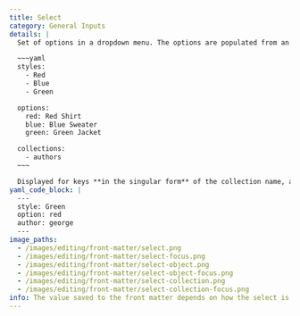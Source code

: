 ```yaml
---
title: Select
category: General Inputs
details: |
  Set of options in a dropdown menu. The options are populated from an array or object in `_config.yml`, or with [Collection](/editing/collections/) items:

  ~~~yaml
  styles:
    - Red
    - Blue
    - Green

  options:
    red: Red Shirt
    blue: Blue Sweater
    green: Green Jacket

  collections:
    - authors
  ~~~

  Displayed for keys **in the singular form** of the collection name, array or object set in `_config.yml`.
yaml_code_block: |
  ---
  style: Green
  option: red
  author: george
  ---
image_paths:
  - /images/editing/front-matter/select.png
  - /images/editing/front-matter/select-focus.png
  - /images/editing/front-matter/select-object.png
  - /images/editing/front-matter/select-object-focus.png
  - /images/editing/front-matter/select-collection.png
  - /images/editing/front-matter/select-collection-focus.png
info: The value saved to the front matter depends on how the select is populated. Array items are saved as the value, keys are saved for objects and collection items are saved by filename.
---
```

